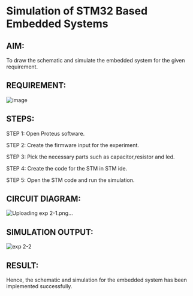 # Simulation of STM32 Based Embedded Systems

## AIM:
To draw the schematic and simulate the embedded system for the given requirement.

## REQUIREMENT:
![image](https://user-images.githubusercontent.com/6159567/228723969-3892a2a3-3743-4300-9636-ba0dba4ed150.png)

## STEPS:

STEP 1: Open Proteus software.

STEP 2: Create the firmware input for the experiment.

STEP 3: Pick the necessary parts such as capacitor,resistor and led.

STEP 4: Create the code for the STM in STM ide.

STEP 5: Open the STM code and run the simulation.

## CIRCUIT DIAGRAM:

![Uploading exp 2-1.png…]()



## SIMULATION OUTPUT:

![exp 2-2](https://github.com/Lishaliramamoorthy/STM32-Simulation/assets/75237886/48830552-fd6e-44a5-a05c-283a50d74df6)


## RESULT:
Hence, the schematic and simulation for the embedded system has been implemented successfully.

